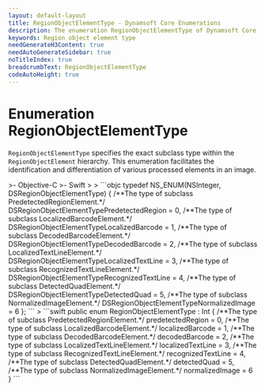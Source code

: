 ```yaml
---
layout: default-layout
title: RegionObjectElementType - Dynamsoft Core Enumerations
description: The enumeration RegionObjectElementType of Dynamsoft Core describes the types of RegionObjectElement.
keywords: Region object element type
needGenerateH3Content: true
needAutoGenerateSidebar: true
noTitleIndex: true
breadcrumbText: RegionObjectElementType
codeAutoHeight: true
---
```


# Enumeration RegionObjectElementType

`RegionObjectElementType` specifies the exact subclass type within the `RegionObjectElement` hierarchy. This enumeration facilitates the identification and differentiation of various processed elements in an image.

<div class="sample-code-prefix template2"></div>
   >- Objective-C
   >- Swift
   >
>
```objc
typedef NS_ENUM(NSInteger, DSRegionObjectElementType)
{
   /**The type of subclass PredetectedRegionElement.*/
   DSRegionObjectElementTypePredetectedRegion = 0,
   /**The type of subclass LocalizedBarcodeElement.*/
   DSRegionObjectElementTypeLocalizedBarcode = 1,
   /**The type of subclass DecodedBarcodeElement.*/
   DSRegionObjectElementTypeDecodedBarcode = 2,
   /**The type of subclass LocalizedTextLineElement.*/
   DSRegionObjectElementTypeLocalizedTextLine = 3,
   /**The type of subclass RecognizedTextLineElement.*/
   DSRegionObjectElementTypeRecognizedTextLine = 4,
   /**The type of subclass DetectedQuadElement.*/
   DSRegionObjectElementTypeDetectedQuad = 5,
   /**The type of subclass NormalizedImageElement.*/
   DSRegionObjectElementTypeNormalizedImage = 6
};
```
>
```swift
public enum RegionObjectElementType : Int
{
   /**The type of subclass PredetectedRegionElement.*/
   predetectedRegion = 0,
   /**The type of subclass LocalizedBarcodeElement.*/
   localizedBarcode = 1,
   /**The type of subclass DecodedBarcodeElement.*/
   decodedBarcode = 2,
   /**The type of subclass LocalizedTextLineElement.*/
   localizedTextLine = 3,
   /**The type of subclass RecognizedTextLineElement.*/
   recognizedTextLine = 4,
   /**The type of subclass DetectedQuadElement.*/
   detectedQuad = 5,
   /**The type of subclass NormalizedImageElement.*/
   normalizedImage = 6
}
```
